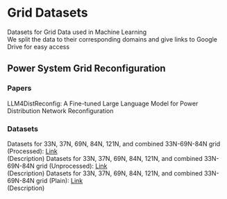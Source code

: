 # Grid Datasets
Datasets for Grid Data used in Machine Learning  
We split the data to their corresponding domains and give links to Google Drive for easy access

## Power System Grid Reconfiguration
### Papers
LLM4DistReconfig: A Fine-tuned Large Language Model for Power Distribution Network Reconfiguration
### Datasets
Datasets for 33N, 37N, 69N, 84N, 121N, and combined 33N-69N-84N grid (Processed): [Link](https://huggingface.co/datasets/panaschristou/power-system-grid-reconfiguration-processed)  
(Description)
Datasets for 33N, 37N, 69N, 84N, 121N, and combined 33N-69N-84N grid (Unprocessed): [Link](https://huggingface.co/datasets/panaschristou/power-system-grid-reconfiguration-unprocessed)  
(Description)
Datasets for 33N, 37N, 69N, 84N, 121N, and combined 33N-69N-84N grid (Plain): [Link](https://huggingface.co/datasets/panaschristou/power-system-grid-reconfiguration-plain)  
(Description)
